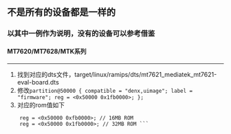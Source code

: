 ## 不是所有的设备都是一样的
### 以其中一例作为说明，没有的设备可以参考借鉴
#### MT7620/MT7628/MTK系列
------------------------------
1. 找到对应的dts文件，target/linux/ramips/dts/mt7621_mediatek_mt7621-eval-board.dts
2. 修改```partition@50000 {
				  compatible = "denx,uimage";
				  label = "firmware";
				  reg = <0x50000 0x1fb0000>;
			  }; ```
3. 对应的rom值如下
``` reg = <0x50000 0x7b0000>; // 8MB flash
    reg = <0x50000 0xfb0000>; // 16MB ROM
    reg = <0x50000 0x1fb0000>; // 32MB ROM ```
